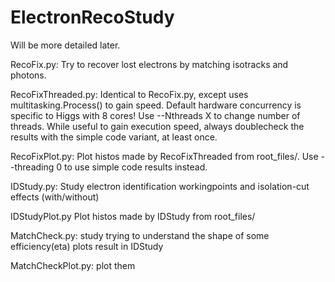 # ElectronRecoStudy
Will be more detailed later.

RecoFix.py: 
Try to recover lost electrons by matching isotracks and photons.

RecoFixThreaded.py: 
Identical to RecoFix.py, except uses multitasking.Process() to gain speed. Default hardware concurrency is specific to Higgs with 8 cores! Use --Nthreads X to change number of threads. 
While useful to gain execution speed, always doublecheck the results with the simple code variant, at least once.

RecoFixPlot.py: 
Plot histos made by RecoFixThreaded from root_files/. 
Use --threading 0 to use simple code results instead.

IDStudy.py: Study electron identification workingpoints and isolation-cut effects (with/without)

IDStudyPlot.py Plot histos made by IDStudy from root_files/

MatchCheck.py: study trying to understand the shape of some efficiency(eta) plots result in IDStudy

MatchCheckPlot.py: plot them
